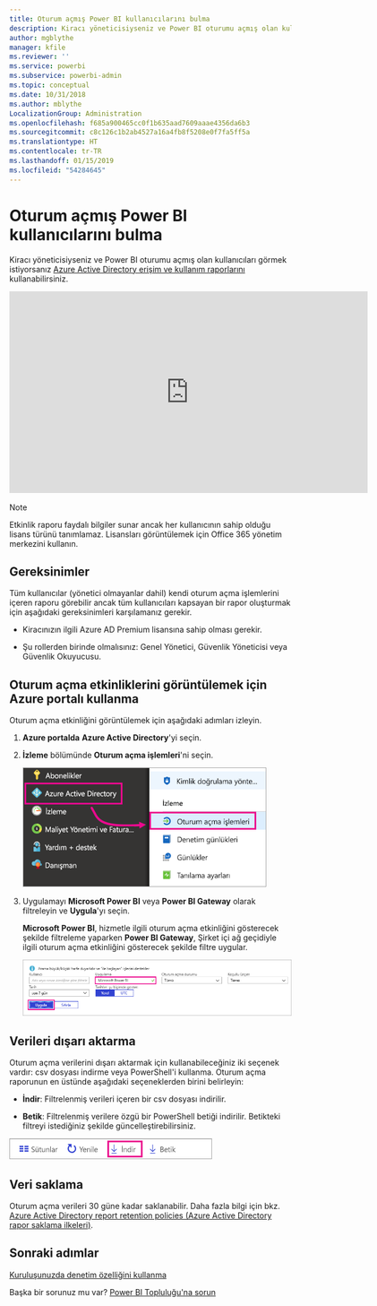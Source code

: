 ```yaml
---
title: Oturum açmış Power BI kullanıcılarını bulma
description: Kiracı yöneticisiyseniz ve Power BI oturumu açmış olan kullanıcıları görmek istiyorsanız Azure Active Directory erişim ve kullanım raporlarını kullanabilirsiniz.
author: mgblythe
manager: kfile
ms.reviewer: ''
ms.service: powerbi
ms.subservice: powerbi-admin
ms.topic: conceptual
ms.date: 10/31/2018
ms.author: mblythe
LocalizationGroup: Administration
ms.openlocfilehash: f685a900465cc0f1b635aad7609aaae4356da6b3
ms.sourcegitcommit: c8c126c1b2ab4527a16a4fb8f5208e0f7fa5ff5a
ms.translationtype: HT
ms.contentlocale: tr-TR
ms.lasthandoff: 01/15/2019
ms.locfileid: "54284645"
---
```

# <a name="find-power-bi-users-that-have-signed-in"></a>Oturum açmış Power BI kullanıcılarını bulma

Kiracı yöneticisiyseniz ve Power BI oturumu açmış olan kullanıcıları görmek istiyorsanız [Azure Active Directory erişim ve kullanım raporlarını](/azure/active-directory/reports-monitoring/concept-sign-ins) kullanabilirsiniz.

<iframe width="640" height="360" src="https://www.youtube.com/embed/1AVgh9w9VM8?showinfo=0" frameborder="0" allowfullscreen></iframe>

> [!NOTE]
> Etkinlik raporu faydalı bilgiler sunar ancak her kullanıcının sahip olduğu lisans türünü tanımlamaz. Lisansları görüntülemek için Office 365 yönetim merkezini kullanın.

## <a name="requirements"></a>Gereksinimler

Tüm kullanıcılar (yönetici olmayanlar dahil) kendi oturum açma işlemlerini içeren raporu görebilir ancak tüm kullanıcıları kapsayan bir rapor oluşturmak için aşağıdaki gereksinimleri karşılamanız gerekir.

* Kiracınızın ilgili Azure AD Premium lisansına sahip olması gerekir.

* Şu rollerden birinde olmalısınız: Genel Yönetici, Güvenlik Yöneticisi veya Güvenlik Okuyucusu.

## <a name="use-the-azure-portal-to-view-sign-ins"></a>Oturum açma etkinliklerini görüntülemek için Azure portalı kullanma

Oturum açma etkinliğini görüntülemek için aşağıdaki adımları izleyin.

1. **Azure portalda** **Azure Active Directory**'yi seçin.

1. **İzleme** bölümünde **Oturum açma işlemleri**'ni seçin.
   
    ![Azure AD oturum açma işlemleri](media/service-admin-access-usage/azure-portal-sign-ins.png)

1. Uygulamayı **Microsoft Power BI** veya **Power BI Gateway** olarak filtreleyin ve **Uygula**'yı seçin.

    **Microsoft Power BI**, hizmetle ilgili oturum açma etkinliğini gösterecek şekilde filtreleme yaparken **Power BI Gateway**, Şirket içi ağ geçidiyle ilgili oturum açma etkinliğini gösterecek şekilde filtre uygular.
   
    ![Oturum açma işlemlerini filtreleme](media/service-admin-access-usage/sign-in-filter.png)

## <a name="export-the-data"></a>Verileri dışarı aktarma

Oturum açma verilerini dışarı aktarmak için kullanabileceğiniz iki seçenek vardır: csv dosyası indirme veya PowerShell'i kullanma. Oturum açma raporunun en üstünde aşağıdaki seçeneklerden birini belirleyin:

* **İndir**: Filtrelenmiş verileri içeren bir csv dosyası indirilir.

* **Betik**: Filtrelenmiş verilere özgü bir PowerShell betiği indirilir. Betikteki filtreyi istediğiniz şekilde güncelleştirebilirsiniz.

![csv dosyası veya betik indirme](media/service-admin-access-usage/download-sign-in-data-csv.png)

## <a name="data-retention"></a>Veri saklama

Oturum açma verileri 30 güne kadar saklanabilir. Daha fazla bilgi için bkz. [Azure Active Directory report retention policies (Azure Active Directory rapor saklama ilkeleri)](/azure/active-directory/reports-monitoring/reference-reports-data-retention).

## <a name="next-steps"></a>Sonraki adımlar

[Kuruluşunuzda denetim özelliğini kullanma](service-admin-auditing.md)

Başka bir sorunuz mu var? [Power BI Topluluğu'na sorun](https://community.powerbi.com/)

